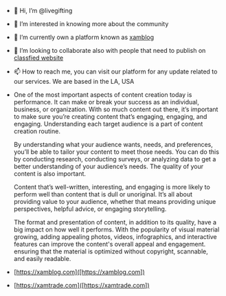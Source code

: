 - 👋 Hi, I’m @livegifting
- 👀 I’m interested in knowing more about the community
- 🌱 I’m currently own a platform known as [xamblog](https://xamblog.com)
- 💞️ I’m looking to collaborate also with people that need to publish on [classfied website](https://xamtrade.com)
- 📫 How to reach me, you can visit our platform for any update related to our services. We are based in the LA, USA
- One of the most important aspects of content creation today is performance. It can make or break your success as an individual, business, or organization. With so    much content out there, it’s important to make sure you’re creating content that’s engaging, engaging, and engaging. Understanding each target audience is a part     of content creation routine. 

  By understanding what your audience wants, needs, and preferences, you’ll be able to tailor your content to meet those needs. You can do this by conducting           research, conducting surveys, or analyzing data to get a better understanding of your audience’s needs. The quality of your content is also important. 

  Content that’s well-written, interesting, and engaging is more likely to perform well than content that is dull or unoriginal. It’s all about providing value to      your audience, whether that means providing unique perspectives, helpful advice, or engaging storytelling.

  The format and presentation of content, in addition to its quality, have a big impact on how well it performs. With the popularity of visual material growing,        adding appealing photos, videos, infographics, and interactive features can improve the content's overall appeal and engagement. ensuring that the material is        optimized without copyright, scannable, and easily readable.
- [https://xamblog.com]([https://xamblog.com])
- [https://xamtrade.com]([https://xamtrade.com])

<!---
livegifting/livegifting is a ✨ special ✨ repository because its `README.md` (this file) appears on your GitHub profile.
You can click the Preview link to take a look at your changes.
--->
